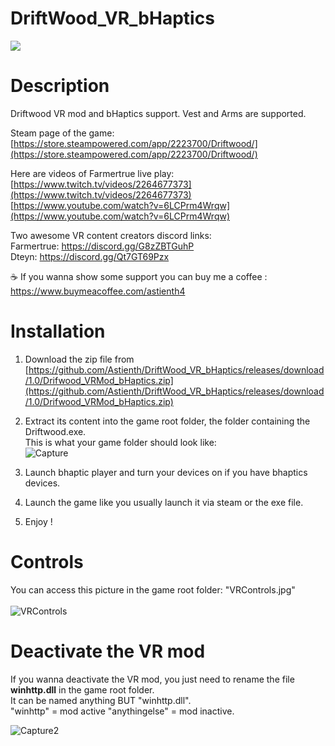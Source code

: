 # DriftWood_VR_bHaptics

<img src="https://cdn.discordapp.com/attachments/1117875416997306490/1290389168538648656/Driftwood_09_30_2024.jpg?ex=66fcf0d0&is=66fb9f50&hm=20a5ecbc342af12c69e8d90254bcc3b781252a32ab3c6f9601d552f2d30e69cf&">

# Description

Driftwood VR mod and bHaptics support. Vest and Arms are supported.</br>

Steam page of the game: [https://store.steampowered.com/app/2223700/Driftwood/](https://store.steampowered.com/app/2223700/Driftwood/)

Here are videos of Farmertrue live play:</br>
[https://www.twitch.tv/videos/2264677373](https://www.twitch.tv/videos/2264677373) </br>
[https://www.youtube.com/watch?v=6LCPrm4Wrqw](https://www.youtube.com/watch?v=6LCPrm4Wrqw) </br>

Two awesome VR content creators discord links: </br>
Farmertrue: https://discord.gg/G8zZBTGuhP </br>
Dteyn: https://discord.gg/Qt7GT69Pzx </br>

☕ If you wanna show some support you can buy me a coffee : https://www.buymeacoffee.com/astienth4 </br>

# <b>Installation</b></br>

1) Download the zip file from [https://github.com/Astienth/DriftWood_VR_bHaptics/releases/download/1.0/Drifwood_VRMod_bHaptics.zip](https://github.com/Astienth/DriftWood_VR_bHaptics/releases/download/1.0/Drifwood_VRMod_bHaptics.zip)</br>
2) Extract its content into the game root folder, the folder containing the Driftwood.exe.</br>
This is what your game folder should look like: </br>
![Capture](https://github.com/user-attachments/assets/3efb1095-5c08-4297-9d6e-a8d90bb92d2f)

3) Launch bhaptic player and turn your devices on if you have bhaptics devices.</br>
4) Launch the game like you usually launch it via steam or the exe file.
5) Enjoy !

# <b>Controls</b></br>
You can access this picture in the game root folder: "VRControls.jpg"</br></br>
![VRControls](https://github.com/user-attachments/assets/ff15a707-8384-4d01-afda-876c044c7002)</br>

# <b>Deactivate the VR mod</b></br>
If you wanna deactivate the VR mod, you just need to rename the file <b>winhttp.dll</b> in the game root folder.</br>
It can be named anything BUT "winhttp.dll".</br>
"winhttp" = mod active
"anythingelse" = mod inactive.

![Capture2](https://github.com/user-attachments/assets/d02235e7-6d1f-4e29-a592-7b51a47a1e5d)

